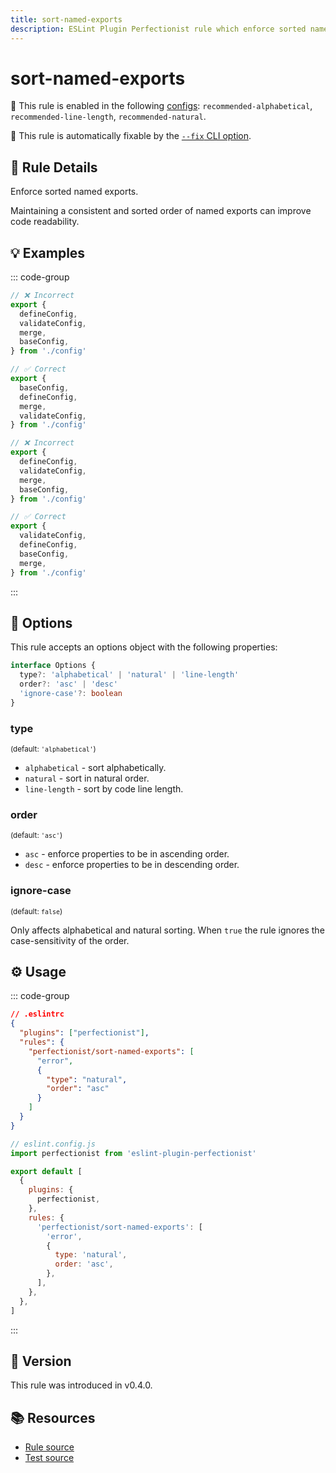 ```yaml
---
title: sort-named-exports
description: ESLint Plugin Perfectionist rule which enforce sorted named exports
---
```


# sort-named-exports

💼 This rule is enabled in the following [configs](/configs/): `recommended-alphabetical`, `recommended-line-length`, `recommended-natural`.

🔧 This rule is automatically fixable by the [`--fix` CLI option](https://eslint.org/docs/latest/user-guide/command-line-interface#--fix).

<!-- end auto-generated rule header -->

## 📖 Rule Details

Enforce sorted named exports.

Maintaining a consistent and sorted order of named exports can improve code readability.

## 💡 Examples

::: code-group

<!-- prettier-ignore -->
```js [Alphabetical and Natural Sorting]
// ❌ Incorrect
export {
  defineConfig,
  validateConfig,
  merge,
  baseConfig,
} from './config'

// ✅ Correct
export {
  baseConfig,
  defineConfig,
  merge,
  validateConfig,
} from './config'
```

<!-- prettier-ignore -->
```js [Sorting by Line Length]
// ❌ Incorrect
export {
  defineConfig,
  validateConfig,
  merge,
  baseConfig,
} from './config'

// ✅ Correct
export {
  validateConfig,
  defineConfig,
  baseConfig,
  merge,
} from './config'
```

:::

## 🔧 Options

This rule accepts an options object with the following properties:

```ts
interface Options {
  type?: 'alphabetical' | 'natural' | 'line-length'
  order?: 'asc' | 'desc'
  'ignore-case'?: boolean
}
```

### type

<sub>(default: `'alphabetical'`)</sub>

- `alphabetical` - sort alphabetically.
- `natural` - sort in natural order.
- `line-length` - sort by code line length.

### order

<sub>(default: `'asc'`)</sub>

- `asc` - enforce properties to be in ascending order.
- `desc` - enforce properties to be in descending order.

### ignore-case

<sub>(default: `false`)</sub>

Only affects alphabetical and natural sorting. When `true` the rule ignores the case-sensitivity of the order.

## ⚙️ Usage

::: code-group

```json [Legacy Config]
// .eslintrc
{
  "plugins": ["perfectionist"],
  "rules": {
    "perfectionist/sort-named-exports": [
      "error",
      {
        "type": "natural",
        "order": "asc"
      }
    ]
  }
}
```

```js [Flat Config]
// eslint.config.js
import perfectionist from 'eslint-plugin-perfectionist'

export default [
  {
    plugins: {
      perfectionist,
    },
    rules: {
      'perfectionist/sort-named-exports': [
        'error',
        {
          type: 'natural',
          order: 'asc',
        },
      ],
    },
  },
]
```

:::

## 🚀 Version

This rule was introduced in v0.4.0.

## 📚 Resources

- [Rule source](https://github.com/azat-io/eslint-plugin-perfectionist/blob/main/rules/sort-named-exports.ts)
- [Test source](https://github.com/azat-io/eslint-plugin-perfectionist/blob/main/test/sort-named-exports.test.ts)

